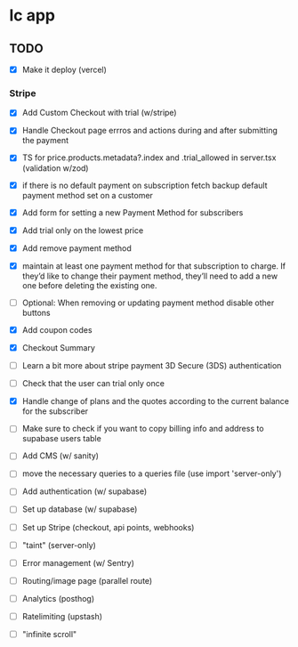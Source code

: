 # lc app

## TODO

- [x] Make it deploy (vercel)

### Stripe

- [x] Add Custom Checkout with trial (w/stripe)
- [x] Handle Checkout page errros and actions during and after submitting the payment
- [x] TS for price.products.metadata?.index and .trial_allowed in server.tsx (validation w/zod)
- [x] if there is no default payment on subscription fetch backup default payment method set on a customer
- [x] Add form for setting a new Payment Method for subscribers
- [x] Add trial only on the lowest price
- [x] Add remove payment method
- [x] maintain at least one payment method for that subscription to charge. If they’d like to change their payment method, they’ll need to add a new one before deleting the existing one.
- [ ] Optional: When removing or updating payment method disable other buttons
- [x] Add coupon codes
- [x] Checkout Summary
- [ ] Learn a bit more about stripe payment 3D Secure (3DS) authentication
- [ ] Check that the user can trial only once
- [x] Handle change of plans and the quotes according to the current balance for the subscriber

- [ ] Make sure to check if you want to copy billing info and address to supabase users table
- [ ] Add CMS (w/ sanity)
- [ ] move the necessary queries to a queries file (use import 'server-only')
- [ ] Add authentication (w/ supabase)
- [ ] Set up database (w/ supabase)
- [ ] Set up Stripe (checkout, api points, webhooks)
- [ ] "taint" (server-only)
- [ ] Error management (w/ Sentry)
- [ ] Routing/image page (parallel route)
- [ ] Analytics (posthog)
- [ ] Ratelimiting (upstash)
- [ ] "infinite scroll"
